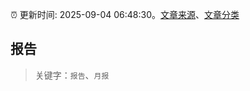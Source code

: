 :alarm_clock: 更新时间: 2025-09-04 06:48:30。[文章来源](/README.md)、[文章分类](/TAGS.md)

## 报告


> 关键字：`报告`、`月报`



